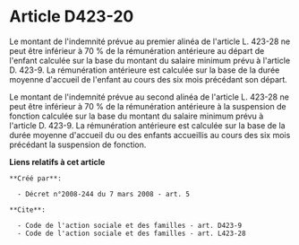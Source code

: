 # Article D423-20

Le montant de l'indemnité prévue au premier alinéa de l'article L. 423-28 ne peut être inférieur à 70 % de la rémunération
antérieure au départ de l'enfant calculée sur la base du montant du salaire minimum prévu à l'article D. 423-9. La
rémunération antérieure est calculée sur la base de la durée moyenne d'accueil de l'enfant au cours des six mois précédant
son départ. 

Le montant de l'indemnité prévue au second alinéa de l'article L. 423-28 ne peut être inférieur à 70 % de la rémunération
antérieure à la suspension de fonction calculée sur la base du montant du salaire minimum prévu à l'article D. 423-9. La
rémunération antérieure est calculée sur la base de la durée moyenne d'accueil du ou des enfants accueillis au cours des six
mois précédant la suspension de fonction.

**Liens relatifs à cet article**

	**Créé par**:

	  - Décret n°2008-244 du 7 mars 2008 - art. 5

	**Cite**:

	  - Code de l'action sociale et des familles - art. D423-9
	  - Code de l'action sociale et des familles - art. L423-28
